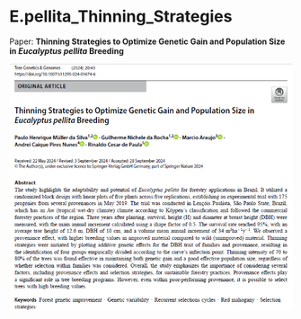 # E.pellita_Thinning_Strategies

Paper: **Thinning Strategies to Optimize Genetic Gain and Population Size in *Eucalyptus pellita* Breeding**

[![](Title_abstract.png)](https://link.springer.com/article/10.1007/s11295-024-01674-6)
